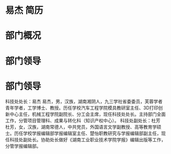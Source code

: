 # 易杰 简历

# 部门概况

# 部门领导

# 部门领导
科技处处长：易杰
易杰，男，汉族，湖南湘阴人，九三学社省委委员，芙蓉学者青年学者，工学博士、教授。历任学校汽车工程学院模具教研室主任、3D打印创新中心主任，机械工程学院副院长、分工会主席，现任科技处处长。主持部门全面工作，分管项目管理科、成果与转化科（知识产权中心）。
科技处副处长：杜芳
杜芳，女，汉族，湖南常德人，中共党员，外国语言文学副教授、高等教育学硕士。历任学校学报编辑部学报编辑室主任、楚怡职教研究与学报编辑部副主任，现任科技处副处长。协助处长做好《湖南工业职业技术学院学报》编辑出版等工作，分管学报编辑部。
